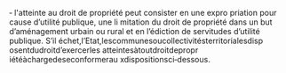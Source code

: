 ‐ l'atteinte au droit de propriété peut consister en une expro priation pour cause d’utilité publique, une li mitation du droit de propriété dans un but d’aménagement urbain ou rural et en l’édiction de servitudes d’utilité publique. S’il échet,l’Etat,lescommunesoucollectivitésterritorialesdisp osentdudroitd’exercerles atteintesàtoutdroitdepropr iétéàchargedeseconformerau xdispositionsci‐dessous.